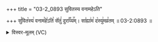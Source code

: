 +++
title = "03-2_0893 सुवितस्य वनामहेऽति"

+++
सु꣣वित꣡स्य꣢ वनाम꣣हे꣢ऽति꣣ से꣡तुं꣢ दुरा꣣꣬य्य꣢꣯म्। सा꣣ह्या꣢म꣣ द꣡स्यु꣢मव्र꣣तम् ॥ 03-2:0893 ॥

<details><summary>विस्वर-मूलम् (VC)</summary>

सुवितस्य वनामहेऽति सेतुं दुराय्यम् । साह्याम दस्युमव्रतम् ॥८९३॥
</details>